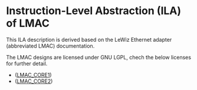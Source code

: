# Instruction-Level Abstraction (ILA) of LMAC
This ILA description is derived based on the LeWiz Ethernet adapter (abbreviated LMAC) documentation. 

The LMAC designs are licensed under GNU LGPL, chech the below licenses for further detail. 

-   ([LMAC_CORE1](https://github.com/lewiz-support/LMAC_CORE1))
-   ([LMAC_CORE2](https://github.com/lewiz-support/LMAC_CORE2))
